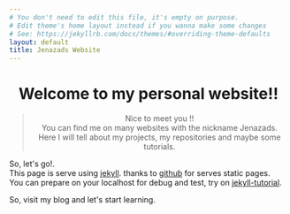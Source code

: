 ```yaml
---
# You don't need to edit this file, it's empty on purpose.
# Edit theme's home layout instead if you wanna make some changes
# See: https://jekyllrb.com/docs/themes/#overriding-theme-defaults
layout: default
title: Jenazads Website
---
```

<div align="center"><h1>Welcome to my personal website!!</h1></div>
<blockquote align="center">
Nice to meet you !!  <br>
You can find me on many websites with the nickname Jenazads.  <br>
Here I will tell about my projects, my repositories and maybe some tutorials.
</blockquote>

So, let's go!.  
This page is serve using [jekyll][jekyll-url]. thanks to [github][github-pages] for serves static pages.  
You can prepare on your localhost for debug and test, try on [jekyll-tutorial][jekyll_tutorial].

So, visit my blog and let's start learning.

[jekyll-url]:      https://jekyllrb.com/
[github-pages]:    https://guides.github.com/features/pages/
[jekyll_tutorial]: /webservices/Jekyll-a-setting-up-guide  
